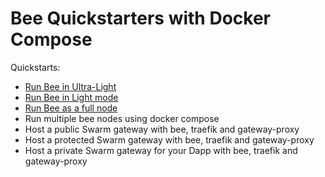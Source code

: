 # Bee Quickstarters with Docker Compose 

Quickstarts:

- [Run Bee in Ultra-Light](https://github.com/rampall/docker-compose-bee-quickstart/tree/main/bee/ultra-light-node)
- [Run Bee in Light mode](https://github.com/rampall/docker-compose-bee-quickstart/tree/main/bee/light-node)
- [Run Bee as a full node](https://github.com/rampall/docker-compose-bee-quickstart/tree/main/bee/full-node)
- Run multiple bee nodes using docker compose
- Host a public Swarm gateway with bee, traefik and gateway-proxy
- Host a protected Swarm gateway with bee, traefik and gateway-proxy
- Host a private Swarm gateway for your Dapp with bee, traefik and gateway-proxy
